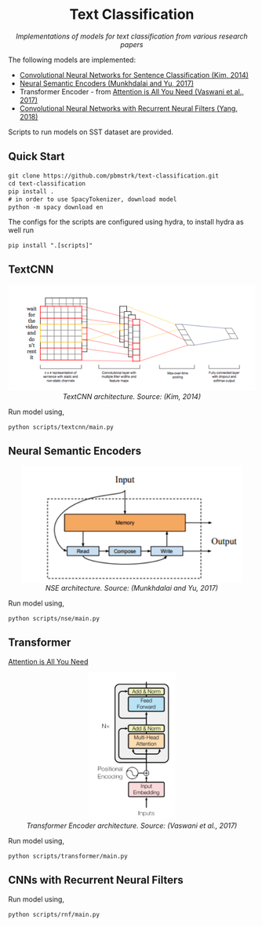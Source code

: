 <div align="center">

<h1> Text Classification </h1>

*Implementations of models for text classification from various research papers*

</div>


The following models are implemented:
- [Convolutional Neural Networks for Sentence Classification (Kim, 2014)](https://www.aclweb.org/anthology/D14-1181/)
- [Neural Semantic Encoders (Munkhdalai and Yu, 2017)](https://arxiv.org/abs/1607.04315)
- Transformer Encoder - from [Attention is All You Need (Vaswani et al., 2017)](https://arxiv.org/abs/1706.03762)
- [Convolutional Neural Networks with Recurrent Neural Filters (Yang, 2018)](https://arxiv.org/abs/1808.09315)

Scripts to run models on SST dataset are provided.

## Quick Start

```
git clone https://github.com/pbmstrk/text-classification.git
cd text-classification
pip install .
# in order to use SpacyTokenizer, download model
python -m spacy download en
```

The configs for the scripts are configured using hydra, to install hydra as well run
```
pip install ".[scripts]"
```

## TextCNN

<p align="center">
  <img src="img/textcnn.png" width=625px/>
  <br>
  <em>TextCNN architecture. Source: (Kim, 2014)</em>
</p>

Run model using,

```
python scripts/textcnn/main.py
```

## Neural Semantic Encoders


<p align="center">
  <img src="img/nse.png" width=450px/>
  <br>
  <em>NSE architecture. Source: (Munkhdalai and Yu, 2017)</em>
</p>

Run model using,

```
python scripts/nse/main.py
```

## Transformer

[Attention is All You Need](https://arxiv.org/abs/1706.03762)

<p align="center">
  <img src="img/transformer.png" height=300px/>
  <br>
  <em>Transformer Encoder architecture. Source: (Vaswani et al., 2017)</em>
</p>

Run model using,

```
python scripts/transformer/main.py
```

## CNNs with Recurrent Neural Filters

Run model using,

```
python scripts/rnf/main.py
```
